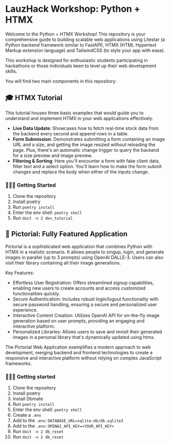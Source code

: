 # LauzHack Workshop: Python + HTMX

Welcome to the Python + HTMX Workshop! This repository is your comprehensive guide to building scalable web applications using Litestar (a Python backend framework similar to FastAPI), HTMX (HTML Hypertext Markup extension language) and TailwindCSS (to style your app with ease).

This workshop is designed for enthusiastic students participating in hackathons or those individuals keen to level up their web development skills.

You will find two main components in this repository:

## 🎓 HTMX Tutorial

This tutorial houses three basic examples that would guide you to understand and implement HTMX in your web applications effectively.

- **Live Data Update**: Showcases how to fetch real-time stock data from the backend every second and append rows in a table.
- **Form Submission**: Demonstrates submitting a form containing an image URL and a size, and getting the image resized without reloading the page. Plus, there's an automatic change trigger to query the backend for a size preview and image preview.
- **Filtering & Sorting**: Here you'll encounter a form with fake client data, filter text and a select option. You'll learn how to make the form submit changes and replace the body when either of the inputs change.

### 🧑🏽‍💻 Getting Started

1. Clone the repository
2. Install poetry
3. Run `poetry install`
4. Enter the env shell: `poetry shell`
5. Run `doit -n 2 dev_tutorial`

## 🚀 Pictorial: Fully Featured Application

Pictorial is a sophisticated web application that combines Python with HTMX in a realistic scenario. It allows people to singup, login, and generate images in parallel (up to 3 prompts) using OpenAI DALLE-3. Users can also visit their library containing all their image generations.

Key Features:

- Effortless User Registration: Offers streamlined signup capabilities, enabling new users to create accounts and access customized functionalities quickly.
- Secure Authentication: Includes robust login/logout functionality with secure password handling, ensuring a secure and personalized user experience.
- Interactive Content Creation: Utilizes OpenAI API for on-the-fly image generation based on user prompts, providing an engaging and interactive platform.
- Personalized Libraries: Allows users to save and revisit their generated images in a personal library that's dynamically updated using htmx.

The Pictorial Web Application exemplifies a modern approach to web development, merging backend and frontend technologies to create a responsive and interactive platform without relying on complex JavaScript frameworks.

### 🧑🏽‍💻 Getting started

1. Clone the repository
2. Install poetry
3. Install Dbmate
4. Run `poetry install`
5. Enter the env shell: `poetry shell`
6. Create a `.env`
7. Add to the `.env`: `DATABASE_URL=sqlite:db/db.sqlite3`
8. Add to the `.env`: `OPENAI_API_KEY=<YOUR_API_KEY>`
9. Run `doit -n 2 db_reset`
10. Run `doit -n 2 db_reset`
